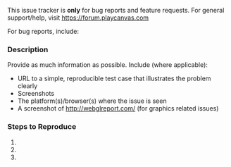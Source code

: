 This issue tracker is **only** for bug reports and feature requests. For general support/help, visit https://forum.playcanvas.com

For bug reports, include:

### Description

Provide as much information as possible. Include (where applicable):

* URL to a simple, reproducible test case that illustrates the problem clearly
* Screenshots
* The platform(s)/browser(s) where the issue is seen
* A screenshot of http://webglreport.com/ (for graphics related issues)

### Steps to Reproduce

1. 
2.
3.
